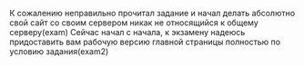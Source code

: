 К сожалению неправильно прочитал задание и начал делать абсолютно свой сайт со своим сервером никак не относящийся к общему серверу(exam)
Сейчас начал с начала, к экзамену надеюсь придоставить вам рабочую версию главной страницы полностью по условию задания(exam2)
